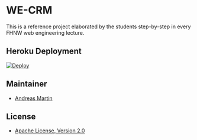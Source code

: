 # WE-CRM

This is a reference project elaborated by the students step-by-step in every FHNW web engineering lecture.

## Heroku Deployment

[![Deploy](https://www.herokucdn.com/deploy/button.png)](https://heroku.com/deploy)

## Maintainer

- [Andreas Martin](https://github.com/andreasmartin)

## License

- [Apache License, Version 2.0](LICENSE)
